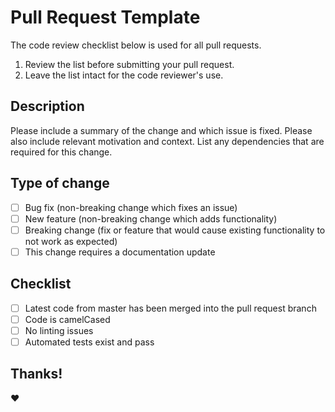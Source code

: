 # Pull Request Template

The code review checklist below is used for all pull requests.

1.  Review the list before submitting your pull request.
2.  Leave the list intact for the code reviewer's use.

## Description

Please include a summary of the change and which issue is fixed. Please also include relevant motivation and context.
List any dependencies that are required for this change.

## Type of change

<!-- Please delete options that are not relevant.-->

- [ ] Bug fix (non-breaking change which fixes an issue)
- [ ] New feature (non-breaking change which adds functionality)
- [ ] Breaking change (fix or feature that would cause existing functionality to not work as expected)
- [ ] This change requires a documentation update

## Checklist

- [ ] Latest code from master has been merged into the pull request branch
- [ ] Code is camelCased
- [ ] No linting issues
- [ ] Automated tests exist and pass

## Thanks!

:heart:
